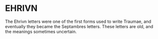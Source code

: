 # EHRIVN 

The Ehrivn letters were one of the first forms used to write Traumae, and eventually they became the Septambres letters. These letters are old, and the meanings sometimes uncertain.
